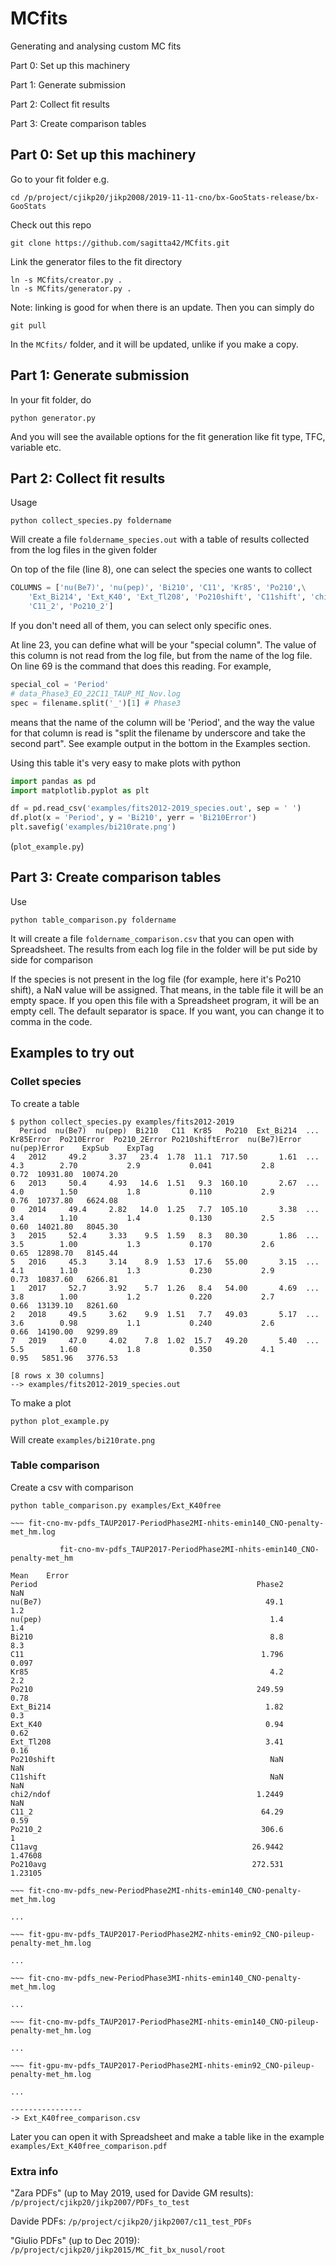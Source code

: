 # MCfits

Generating and analysing custom MC fits

Part 0: Set up this machinery

Part 1: Generate submission

Part 2: Collect fit results

Part 3: Create comparison tables



## Part 0: Set up this machinery

Go to your fit folder e.g.

```console
cd /p/project/cjikp20/jikp2008/2019-11-11-cno/bx-GooStats-release/bx-GooStats
```

Check out this repo

```console
git clone https://github.com/sagitta42/MCfits.git
```

Link the generator files to the fit directory

```console
ln -s MCfits/creator.py .
ln -s MCfits/generator.py .
```

Note: linking is good for when there is an update. Then you can simply do

```console
git pull
```

In the ```MCfits/``` folder, and it will be updated, unlike if you make a copy.



## Part 1: Generate submission

In your fit folder, do

```console
python generator.py
```

And you will see the available options for the fit generation like fit type, TFC, variable etc.




## Part 2: Collect fit results

Usage

```console
python collect_species.py foldername
```

Will create a file ```foldername_species.out``` with a table of results collected from the log files in the given folder

On top of the file (line 8), one can select the species one wants to collect

```python
COLUMNS = ['nu(Be7)', 'nu(pep)', 'Bi210', 'C11', 'Kr85', 'Po210',\
    'Ext_Bi214', 'Ext_K40', 'Ext_Tl208', 'Po210shift', 'C11shift', 'chi2/ndof',\
    'C11_2', 'Po210_2']
```

If you don't need all of them, you can select only specific ones. 

At line 23, you can define what will be your "special column". The value of this column is not read from the log file, but from the name of the log file. On line 69 is the command that does this reading. For example,

```python
special_col = 'Period'
# data_Phase3_EO_22C11_TAUP_MI_Nov.log
spec = filename.split('_')[1] # Phase3
```

means that the name of the column will be 'Period', and the way the value for that column is read is "split the filename by underscore and take the second part". See example output in the bottom in the Examples section.

Using this table it's very easy to make plots with python

```python
import pandas as pd
import matplotlib.pyplot as plt

df = pd.read_csv('examples/fits2012-2019_species.out', sep = ' ')
df.plot(x = 'Period', y = 'Bi210', yerr = 'Bi210Error')
plt.savefig('examples/bi210rate.png')
```

(```plot_example.py```)





## Part 3: Create comparison tables

Use

```console
python table_comparison.py foldername
```

It will create a file ```foldername_comparison.csv``` that you can open with Spreadsheet. The results from each log file in the folder will be put side by side for comparison


If the species is not present in the log file (for example, here it's Po210 shift), a NaN value will be assigned. That means, in the table file it will be an empty space. If you open this file with a Spreadsheet program, it will be an empty cell. The default separator is space. If you want, you can change it to comma in the code.



## Examples to try out 

### Collet species

To create a table


```console
$ python collect_species.py examples/fits2012-2019
  Period  nu(Be7)  nu(pep)  Bi210   C11  Kr85   Po210  Ext_Bi214  ...  Kr85Error  Po210Error  Po210_2Error Po210shiftError  nu(Be7)Error  nu(pep)Error    ExpSub    ExpTag
4   2012     49.2     3.37   23.4  1.78  11.1  717.50       1.61  ...        4.3        2.70           2.9           0.041           2.8          0.72  10931.80  10074.20
6   2013     50.4     4.93   14.6  1.51   9.3  160.10       2.67  ...        4.0        1.50           1.8           0.110           2.9          0.76  10737.80   6624.08
0   2014     49.4     2.82   14.0  1.25   7.7  105.10       3.38  ...        3.4        1.10           1.4           0.130           2.5          0.60  14021.80   8045.30
3   2015     52.4     3.33    9.5  1.59   8.3   80.30       1.86  ...        3.5        1.00           1.3           0.170           2.6          0.65  12898.70   8145.44
5   2016     45.3     3.14    8.9  1.53  17.6   55.00       3.15  ...        4.1        1.10           1.3           0.230           2.9          0.73  10837.60   6266.81
1   2017     52.7     3.92    5.7  1.26   8.4   54.00       4.69  ...        3.8        1.00           1.2           0.220           2.7          0.66  13139.10   8261.60
2   2018     49.5     3.62    9.9  1.51   7.7   49.03       5.17  ...        3.6        0.98           1.1           0.240           2.6          0.66  14190.00   9299.89
7   2019     47.0     4.02    7.8  1.02  15.7   49.20       5.40  ...        5.5        1.60           1.8           0.350           4.1          0.95   5851.96   3776.53

[8 rows x 30 columns]
--> examples/fits2012-2019_species.out
```

To make a plot

```console
python plot_example.py
```

Will create ```examples/bi210rate.png```


### Table comparison

Create a csv with comparison

```console
python table_comparison.py examples/Ext_K40free

~~~ fit-cno-mv-pdfs_TAUP2017-PeriodPhase2MI-nhits-emin140_CNO-penalty-met_hm.log

           fit-cno-mv-pdfs_TAUP2017-PeriodPhase2MI-nhits-emin140_CNO-penalty-met_hm         
                                                                               Mean    Error
Period                                                 Phase2                            NaN
nu(Be7)                                                  49.1                            1.2
nu(pep)                                                   1.4                            1.4
Bi210                                                     8.8                            8.3
C11                                                     1.796                          0.097
Kr85                                                      4.2                            2.2
Po210                                                  249.59                           0.78
Ext_Bi214                                                1.82                            0.3
Ext_K40                                                  0.94                           0.62
Ext_Tl208                                                3.41                           0.16
Po210shift                                                NaN                            NaN
C11shift                                                  NaN                            NaN
chi2/ndof                                              1.2449                            NaN
C11_2                                                   64.29                           0.59
Po210_2                                                 306.6                              1
C11avg                                                26.9442                        1.47608
Po210avg                                              272.531                        1.23105

~~~ fit-cno-mv-pdfs_new-PeriodPhase2MI-nhits-emin140_CNO-penalty-met_hm.log

...

~~~ fit-gpu-mv-pdfs_TAUP2017-PeriodPhase2MZ-nhits-emin92_CNO-pileup-penalty-met_hm.log

...

~~~ fit-cno-mv-pdfs_new-PeriodPhase3MI-nhits-emin140_CNO-penalty-met_hm.log

...

~~~ fit-cno-mv-pdfs_TAUP2017-PeriodPhase2MI-nhits-emin140_CNO-pileup-penalty-met_hm.log

...         

~~~ fit-gpu-mv-pdfs_TAUP2017-PeriodPhase2MI-nhits-emin92_CNO-pileup-penalty-met_hm.log

...

----------------
-> Ext_K40free_comparison.csv
```

Later you can open it with Spreadsheet and make a table like in the example ```examples/Ext_K40free_comparison.pdf```


### Extra info

"Zara PDFs" (up to May 2019, used for Davide GM results): ```/p/project/cjikp20/jikp2007/PDFs_to_test```

Davide PDFs: ```/p/project/cjikp20/jikp2007/c11_test_PDFs```  

"Giulio PDFs" (up to Dec 2019): ```/p/project/cjikp20/jikp2015/MC_fit_bx_nusol/root```


